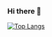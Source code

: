 ### Hi there 👋

[![Top Langs](https://github-readme-stats.vercel.app/api/top-langs/?username=PatrickJosephEns)](https://github.com/PatrickJosephEns/github-readme-stats)


